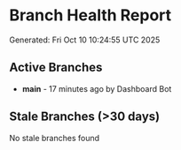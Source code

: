 # Branch Health Report
Generated: Fri Oct 10 10:24:55 UTC 2025

## Active Branches
- **main** - 17 minutes ago by Dashboard Bot

## Stale Branches (>30 days)
No stale branches found
